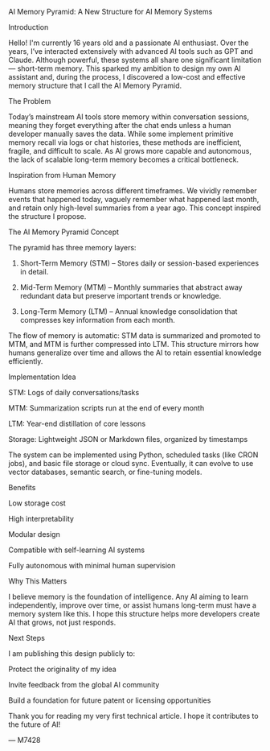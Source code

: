 AI Memory Pyramid: A New Structure for AI Memory Systems

Introduction

Hello! I'm currently 16 years old and a passionate AI enthusiast. Over the years, I’ve interacted extensively with advanced AI tools such as GPT and Claude. Although powerful, these systems all share one significant limitation — short-term memory. This sparked my ambition to design my own AI assistant and, during the process, I discovered a low-cost and effective memory structure that I call the AI Memory Pyramid.

The Problem

Today’s mainstream AI tools store memory within conversation sessions, meaning they forget everything after the chat ends unless a human developer manually saves the data. While some implement primitive memory recall via logs or chat histories, these methods are inefficient, fragile, and difficult to scale. As AI grows more capable and autonomous, the lack of scalable long-term memory becomes a critical bottleneck.

Inspiration from Human Memory

Humans store memories across different timeframes. We vividly remember events that happened today, vaguely remember what happened last month, and retain only high-level summaries from a year ago. This concept inspired the structure I propose.

The AI Memory Pyramid Concept

The pyramid has three memory layers:

1. Short-Term Memory (STM) – Stores daily or session-based experiences in detail.


2. Mid-Term Memory (MTM) – Monthly summaries that abstract away redundant data but preserve important trends or knowledge.


3. Long-Term Memory (LTM) – Annual knowledge consolidation that compresses key information from each month.



The flow of memory is automatic: STM data is summarized and promoted to MTM, and MTM is further compressed into LTM. This structure mirrors how humans generalize over time and allows the AI to retain essential knowledge efficiently.

Implementation Idea

STM: Logs of daily conversations/tasks

MTM: Summarization scripts run at the end of every month

LTM: Year-end distillation of core lessons

Storage: Lightweight JSON or Markdown files, organized by timestamps


The system can be implemented using Python, scheduled tasks (like CRON jobs), and basic file storage or cloud sync. Eventually, it can evolve to use vector databases, semantic search, or fine-tuning models.

Benefits

Low storage cost

High interpretability

Modular design

Compatible with self-learning AI systems

Fully autonomous with minimal human supervision


Why This Matters

I believe memory is the foundation of intelligence. Any AI aiming to learn independently, improve over time, or assist humans long-term must have a memory system like this. I hope this structure helps more developers create AI that grows, not just responds.

Next Steps

I am publishing this design publicly to:

Protect the originality of my idea

Invite feedback from the global AI community

Build a foundation for future patent or licensing opportunities

Thank you for reading my very first technical article. I hope it contributes to the future of AI!

— M7428
